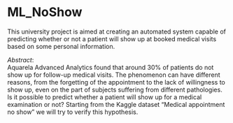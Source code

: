 # ML_NoShow

This university project is aimed at creating an automated system capable of predicting whether or not a patient will show up at booked medical visits based on some personal information.
 
_Abstract_: <br>
Aquarela Advanced Analytics found that around 30% of patients do not show up for follow-up medical visits. The phenomenon can have different reasons, from the forgetting of the appointment to the lack of willingness to show up, even on the part of subjects suffering from different pathologies. Is it possible to predict whether a patient will show up for a medical examination or not? Starting from the Kaggle dataset “Medical appointment no show” we will try to verify this hypothesis.

